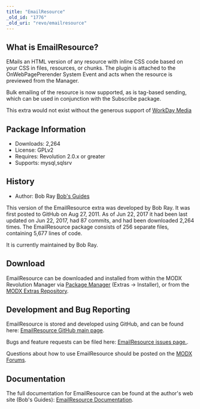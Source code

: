```yaml
---
title: "EmailResource"
_old_id: "1776"
_old_uri: "revo/emailresource"
---
```


## What is EmailResource?

EMails an HTML version of any resource with inline CSS code based on your CSS in files, resources, or chunks. The plugin is attached to the OnWebPagePrerender System Event and acts when the resource is previewed from the Manager.

Bulk emailing of the resource is now supported, as is tag-based sending, which can be used in conjunction with the Subscribe package.

This extra would not exist without the generous support of [WorkDay Media](http://workdaymedia.com.au)

## Package Information

- Downloads: 2,264
- License: GPLv2
- Requires: Revolution 2.0.x or greater
- Supports: mysql,sqlsrv

## History

- Author: Bob Ray [Bob's Guides](https://bobsguides.com)

This version of the EmailResource extra was developed by Bob Ray. It was first posted to GitHub on Aug 27, 2011. As of Jun 22, 2017 it had been last updated on Jun 22, 2017, had 87 commits, and had been downloaded 2,264 times. The EmailResource package consists of 256 separate files, containing 5,677 lines of code.

It is currently maintained by Bob Ray.

## Download

EmailResource can be downloaded and installed from within the MODX Revolution Manager via [Package Manager](developing-in-modx/advanced-development/package-management "Package Manager") (Extras -> Installer), or from the [MODX Extras Repository](https://modx.com/extras/package/emailresource).

## Development and Bug Reporting

EmailResource is stored and developed using GitHub, and can be found here: [EmailResource GitHub main page](https://github.com/BobRay/EmailResource).

Bugs and feature requests can be filed here: [EmailResource issues page.](https://github.com/BobRay/EmailResource/issues).

Questions about how to use EmailResource should be posted on the [MODX Forums](https://forums.modx.com).

## Documentation

The full documentation for EmailResource can be found at the author's web site (Bob's Guides): [EmailResource Documentation](https://bobsguides.com/emailresource-plugin-tutorial.html).
